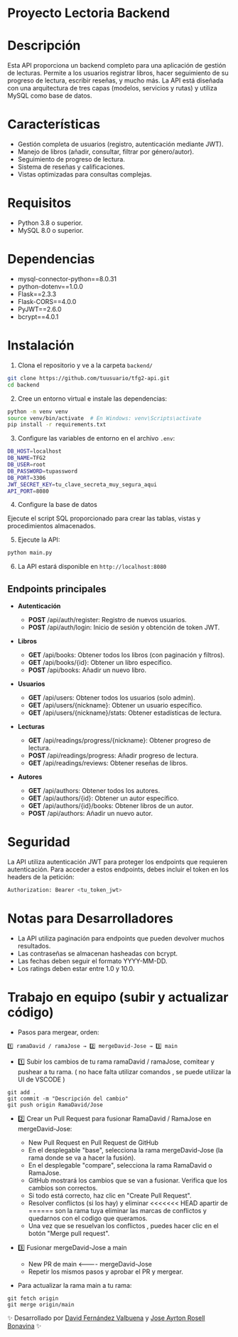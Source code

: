 # **Proyecto Lectoria Backend**

# **Descripción**

Esta API proporciona un backend completo para una aplicación de gestión de lecturas. Permite a los usuarios registrar libros, hacer seguimiento de su progreso de lectura, escribir reseñas, y mucho más. La API está diseñada con una arquitectura de tres capas (modelos, servicios y rutas) y utiliza MySQL como base de datos.

# **Características**

- Gestión completa de usuarios (registro, autenticación mediante JWT).
- Manejo de libros (añadir, consultar, filtrar por género/autor).
- Seguimiento de progreso de lectura.
- Sistema de reseñas y calificaciones.
- Vistas optimizadas para consultas complejas.

# **Requisitos**

- Python 3.8 o superior.
- MySQL 8.0 o superior.

# **Dependencias**

- mysql-connector-python==8.0.31
- python-dotenv==1.0.0
- Flask==2.3.3
- Flask-CORS==4.0.0
- PyJWT==2.6.0
- bcrypt==4.0.1

# **Instalación**
1. Clona el repositorio y ve a la carpeta `backend/`

```bash
git clone https://github.com/tuusuario/tfg2-api.git
cd backend
```

2. Cree un entorno virtual e instale las dependencias:

```bash
python -m venv venv
source venv/bin/activate  # En Windows: venv\Scripts\activate
pip install -r requirements.txt
```
3. Configure las variables de entorno en el archivo `.env`:

```bash
DB_HOST=localhost
DB_NAME=TFG2
DB_USER=root
DB_PASSWORD=tupassword
DB_PORT=3306
JWT_SECRET_KEY=tu_clave_secreta_muy_segura_aqui
API_PORT=8080
```

4. Configure la base de datos

Ejecute el script SQL proporcionado para crear las tablas, vistas y procedimientos almacenados.

5. Ejecute la API:

```bash
python main.py
```

6. La API estará disponible en `http://localhost:8080`

## **Endpoints principales**
* **Autenticación**
    - **POST** /api/auth/register: Registro de nuevos usuarios.
    - **POST** /api/auth/login: Inicio de sesión y obtención de token JWT.

* **Libros**
    - **GET** /api/books: Obtener todos los libros (con paginación y filtros).
    - **GET** /api/books/{id}: Obtener un libro específico.
    - **POST** /api/books: Añadir un nuevo libro.

* **Usuarios**
    - **GET** /api/users: Obtener todos los usuarios (solo admin).
    - **GET** /api/users/{nickname}: Obtener un usuario específico.
    - **GET** /api/users/{nickname}/stats: Obtener estadísticas de lectura.

* **Lecturas**
    - **GET** /api/readings/progress/{nickname}: Obtener progreso de lectura.
    - **POST** /api/readings/progress: Añadir progreso de lectura.
    - **GET** /api/readings/reviews: Obtener reseñas de libros.

* **Autores**
    - **GET** /api/authors: Obtener todos los autores.
    - **GET** /api/authors/{id}: Obtener un autor específico.
    - **GET** /api/authors/{id}/books: Obtener libros de un autor.
    - **POST** /api/authors: Añadir un nuevo autor.

# **Seguridad**
La API utiliza autenticación JWT para proteger los endpoints que requieren autenticación. Para acceder a estos endpoints, debes incluir el token en los headers de la petición:

```bash
Authorization: Bearer <tu_token_jwt>
```
# **Notas para Desarrolladores**

- La API utiliza paginación para endpoints que pueden devolver muchos resultados.
- Las contraseñas se almacenan hasheadas con bcrypt.
- Las fechas deben seguir el formato YYYY-MM-DD.
- Los ratings deben estar entre 1.0 y 10.0.

# Trabajo en equipo (subir y actualizar código)

- Pasos para mergear, orden:

```git
1️⃣ ramaDavid / ramaJose → 2️⃣ mergeDavid-Jose → 3️⃣ main
```

- 1️⃣ Subir los cambios de tu rama ramaDavid / ramaJose, comitear y pushear a tu rama. ( no hace falta utilizar comandos , se puede utilizar la UI de VSCODE )

```git
git add .
git commit -m "Descripción del cambio"
git push origin RamaDavid/Jose
```

- 2️⃣ Crear un Pull Request para fusionar RamaDavid / RamaJose en mergeDavid-Jose:

  - New Pull Request en Pull Request de GitHub
  - En el desplegable "base", selecciona la rama mergeDavid-Jose (la rama donde se va a hacer la fusión).
  - En el desplegable "compare", selecciona la rama RamaDavid o RamaJose.
  - GitHub mostrará los cambios que se van a fusionar. Verifica que los cambios son correctos.
  - Si todo está correcto, haz clic en "Create Pull Request".
  - Resolver conflictos (si los hay) y eliminar <<<<<<< HEAD apartir de ====== son la rama tuya eliminar las marcas de conflictos y quedarnos con el codigo que queramos.
  - Una vez que se resuelvan los conflictos , puedes hacer clic en el botón "Merge pull request".

- 3️⃣ Fusionar mergeDavid-Jose a main

  - New PR de main <---- mergeDavid-Jose
  - Repetir los mismos pasos y aprobar el PR y mergear.

- Para actualizar la rama main a tu rama:

```git
git fetch origin
git merge origin/main
```

✨ Desarrollado por [David Fernández Valbuena](https://github.com/DavidFrontendDev) y [Jose Ayrton Rosell Bonavina](https://github.com/joss0102) ✨